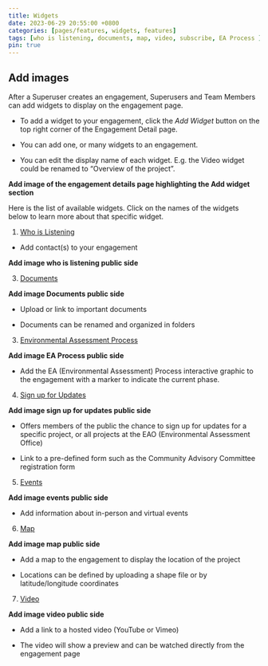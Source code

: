```yaml
---
title: Widgets
date: 2023-06-29 20:55:00 +0800
categories: [pages/features, widgets, features]
tags: [who is listening, documents, map, video, subscribe, EA Process ]
pin: true
---
```


## Add images

After a Superuser creates an engagement, Superusers and Team Members can add widgets to display on the engagement page. 

- To add a widget to your engagement, click the *Add Widget* button on the top right corner of the Engagement Detail page. 

- You can add one, or many widgets to an engagement.  

- You can edit the display name of each widget. E.g. the Video widget could be renamed to “Overview of the project”.

**Add image of the engagement details page highlighting the Add widget section**

Here is the list of available widgets. Click on the names of the widgets below to learn more about that specific widget. 

1. [Who is Listening](/met-guide/posts/whos-listening-widget/)

- Add contact(s) to your engagement

**Add image who is listening public side**

3. [Documents](/met-guide/posts/documents-widget/)

**Add image Documents public side**

- Upload or link to important documents

- Documents can be renamed and organized in folders 

3. [Environmental Assessment Process](/met-guide/posts/EA-process-widget/)

**Add image EA Process public side**

- Add the EA (Environmental Assessment) Process interactive graphic to the engagement with a marker to indicate the current phase.  

4. [Sign up for Updates](/met-guide/posts/updates-widget/)

**Add image sign up for updates public side**

- Offers members of the public the chance to sign up for updates for a specific project, or all projects at the EAO (Environmental Assessment Office)

- Link to a pre-defined form such as the Community Advisory Committee registration form

5. [Events](/met-guide/posts/events-widget/)

**Add image events public side**

- Add information about in-person and virtual events

6. [Map](/met-guide/posts/map-widget/)
   
**Add image map public side**

- Add a map to the engagement to display the location of the project 

- Locations can be defined by uploading a shape file or by latitude/longitude coordinates

7. [Video](/met-guide/posts/video-widget/)

**Add image video public side**

- Add a link to a hosted video (YouTube or Vimeo)  

- The video will show a preview and can be watched directly from the engagement page
